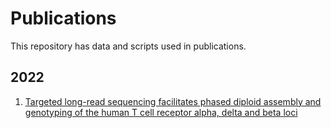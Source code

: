 # Publications

This repository has data and scripts used in publications.

## 2022
1. [Targeted long-read sequencing facilitates phased diploid assembly and genotyping of the human T cell receptor alpha, delta and beta loci](https://github.com/oscarlr/publications/tree/main/Targeted%20long-read%20sequencing%20facilitates%20phased%20diploid%20assembly%20and%20genotyping%20of%20the%20human%20T%20cell%20receptor%20alpha%2C%20delta%20and%20beta%20loci)
